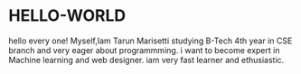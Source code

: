 # HELLO-WORLD
 
   hello every one!
        Myself,Iam Tarun Marisetti studying B-Tech 4th year in CSE branch and very eager about programmming.
        i want to become expert in Machine learning and web designer.
        iam very fast learner and ethusiastic.

